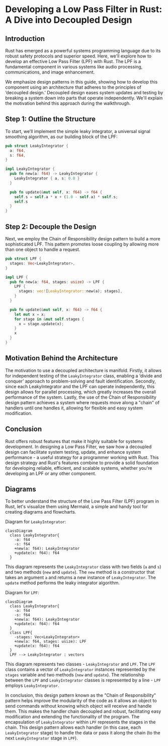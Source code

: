 # Developing a Low Pass Filter in Rust: A Dive into Decoupled Design

## Introduction

Rust has emerged as a powerful systems programming language due to its robust safety protocols and superior speed. Here, we'll explore how to develop an effective Low Pass Filter (LPF) with Rust. The LPF is a fundamental component in various systems like audio processing, communications, and image enhancement. 

We emphasize design patterns in this guide, showing how to develop this component using an architecture that adheres to the principles of ‘decoupled design.' Decoupled design eases system updates and testing by breaking a system down into parts that operate independently. We'll explain the motivation behind this approach during the walkthrough.

## Step 1: Outline the Structure

To start, we’ll implement the simple leaky integrator, a universal signal smoothing algorithm, as our building block of the LPF:

```rust
pub struct LeakyIntegrator {
  a: f64,
  s: f64,
}

impl LeakyIntegrator {
  pub fn new(a: f64) -> LeakyIntegrator {
    LeakyIntegrator { a, s: 0.0 }
  }

  pub fn update(&mut self, x: f64) -> f64 {
    self.s = self.a * x + (1.0 - self.a) * self.s;
    self.s
  }
}
```

## Step 2: Decouple the Design

Next, we employ the Chain of Responsibility design pattern to build a more sophisticated LPF. This pattern promotes loose coupling by allowing more than one object to handle a request.

```rust
pub struct LPF {
  stages: Vec<LeakyIntegrator>,
}

impl LPF {
  pub fn new(a: f64, stages: usize) -> LPF {
    LPF { 
      stages: vec![LeakyIntegrator::new(a); stages],
    }
  }

  pub fn update(&mut self, x: f64) -> f64 {
    let mut x = x;
    for stage in &mut self.stages {
      x = stage.update(x);
    }
    x
  }
}
```

## Motivation Behind the Architecture

The motivation to use a decoupled architecture is manifold. Firstly, it allows for independent testing of the `LeakyIntegrator` class, enabling a ‘divide and conquer’ approach to problem-solving and fault identification. Secondly, since each LeakyIntegrator and the LPF can operate independently, this design allows for parallel processing, which greatly increases the overall performance of the system. Lastly, the use of the Chain of Responsibility design pattern achieves a system where requests move along a "chain" of handlers until one handles it, allowing for flexible and easy system modification.

## Conclusion

Rust offers robust features that make it highly suitable for systems development. In designing a Low Pass Filter, we saw how a decoupled design can facilitate system testing, update, and enhance system performance - a useful strategy for a programmer working with Rust. This design strategy and Rust's features combine to provide a solid foundation for developing reliable, efficient, and scalable systems, whether you're developing an LPF or any other component.

## Diagrams

To better understand the structure of the Low Pass Filter (LPF) program in Rust, let's visualize them using Mermaid, a simple and handy tool for creating diagrams and flowcharts.

Diagram for `LeakyIntegrator`:

```mermaid
classDiagram
  class LeakyIntegrator{
    -a: f64
    -s: f64
    +new(a: f64): LeakyIntegrator
    +update(x: f64): f64
  }
```
This diagram represents the `LeakyIntegrator` class with two fields (`a` and `s`) and two methods (`new` and `update`). The `new` method is a constructor that takes an argument `a` and returns a new instance of `LeakyIntegrator`. The `update` method performs the leaky integrator algorithm.

Diagram for `LPF`:

```mermaid
classDiagram
  class LeakyIntegrator{
    -a: f64
    -s: f64
    +new(a: f64): LeakyIntegrator
    +update(x: f64): f64
  }
  class LPF{
    -stages: Vec<LeakyIntegrator>
    +new(a: f64, stages: usize): LPF
    +update(x: f64): f64
  }
  LPF --> LeakyIntegrator : vectors
```
This diagram represents two classes - `LeakyIntegrator` and `LPF`. The `LPF` class contains a vector of `LeakyIntegrator` instances represented by the `stages` variable and two methods (`new` and `update`). The relationship between the `LPF` and `LeakyIntegrator` classes is represented by a line - `LPF` employs `LeakyIntegrator`.

In conclusion, this design pattern known as the "Chain of Responsibility" pattern helps improve the modularity of the code as it allows an object to send commands without knowing which object will receive and handle them. This makes the handler chain decoupled and robust, facilitating easy modification and extending the functionality of the program. The encapsulation of `LeakyIntegrator` within `LPF` represents the stages in the chain. This design pattern allows each handler (in this case, each `LeakyIntegrator` stage) to handle the data or pass it along the chain (to the next `LeakyIntegrator` stage in `LPF`).
